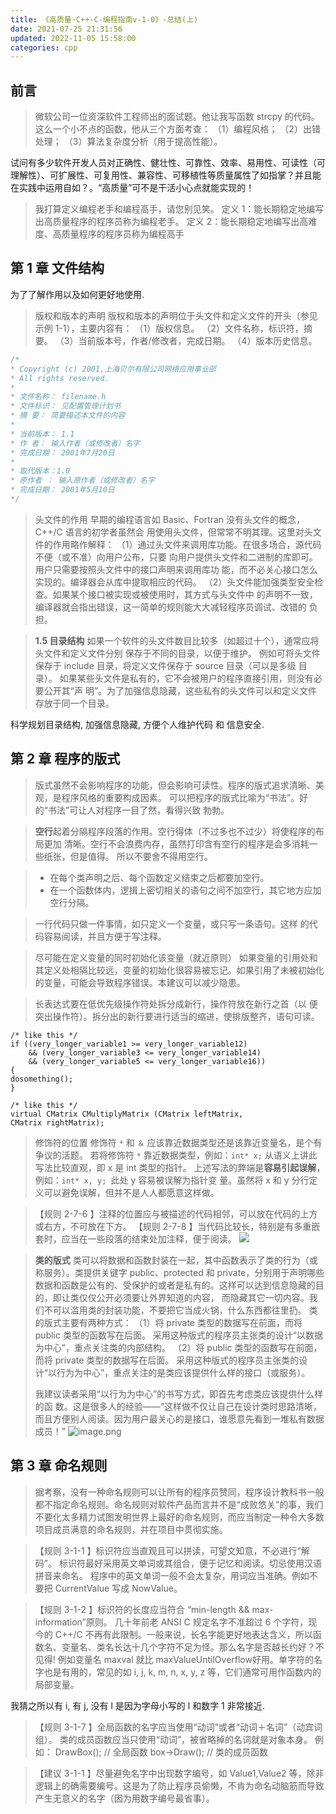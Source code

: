```yaml
---
title: 《高质量-C++-C-编程指南v-1-0》-总结(上)
date: 2021-07-25 21:31:56
updated: 2022-11-05 15:58:00
categories: cpp
---
```


## 前言

> 微软公司一位资深软件工程师出的面试题。他让我写函数 strcpy 的代码。
>这么一个小不点的函数，他从三个方面考查：
（1）编程风格；
（2）出错处理；
（3）算法复杂度分析（用于提高性能）。

试问有多少软件开发人员对正确性、健壮性、可靠性、效率、易用性、可读性（可理解性）、可扩展性、可复用性、兼容性、可移植性等质量属性了如指掌？并且能在实践中运用自如？。“高质量”可不是干活小心点就能实现的！

> 我打算定义编程老手和编程高手，请您别见笑。
定义 1：能长期稳定地编写出高质量程序的程序员称为编程老手。
定义 2：能长期稳定地编写出高难度、高质量程序的程序员称为编程高手

<!-- more -->

## 第 1 章 文件结构

为了了解作用以及如何更好地使用.

> 版权和版本的声明
版权和版本的声明位于头文件和定义文件的开头（参见示例 1-1），主要内容有：
（1）版权信息。
（2）文件名称，标识符，摘要。
（3）当前版本号，作者/修改者，完成日期。
（4）版本历史信息。

```c
/*
* Copyright (c) 2001,上海贝尔有限公司网络应用事业部
* All rights reserved.
*
* 文件名称： filename.h
* 文件标识： 见配置管理计划书
* 摘 要： 简要描述本文件的内容
*
* 当前版本： 1.1
* 作 者： 输入作者（或修改者）名字
* 完成日期： 2001年7月20日
*
* 取代版本：1.0
* 原作者 ： 输入原作者（或修改者）名字
* 完成日期： 2001年5月10日
*/
```

> 头文件的作用
早期的编程语言如 Basic、Fortran 没有头文件的概念，C++/C 语言的初学者虽然会
用使用头文件，但常常不明其理。这里对头文件的作用略作解释：
（1）通过头文件来调用库功能。在很多场合，源代码不便（或不准）向用户公布，只要
向用户提供头文件和二进制的库即可。用户只需要按照头文件中的接口声明来调用库功
能，而不必关心接口怎么实现的。编译器会从库中提取相应的代码。
（2）头文件能加强类型安全检查。如果某个接口被实现或被使用时，其方式与头文件中
的声明不一致，编译器就会指出错误，这一简单的规则能大大减轻程序员调试、改错的
负担。

> **1.5 目录结构**
如果一个软件的头文件数目比较多（如超过十个），通常应将头文件和定义文件分别
保存于不同的目录，以便于维护。
例如可将头文件保存于 include 目录，将定义文件保存于 source 目录（可以是多级
目录）。
如果某些头文件是私有的，它不会被用户的程序直接引用，则没有必要公开其“声
明”。为了加强信息隐藏，这些私有的头文件可以和定义文件存放于同一个目录。

科学规划目录结构, 加强信息隐藏, 方便个人维护代码 和 信息安全.

## 第 2 章 程序的版式

> 版式虽然不会影响程序的功能，但会影响可读性。程序的版式追求清晰、美观，是程序风格的重要构成因素。
可以把程序的版式比喻为“书法”。好的“书法”可让人对程序一目了然，看得兴致
勃勃。

> **空行**起着分隔程序段落的作用。空行得体（不过多也不过少）将使程序的布局更加
清晰。空行不会浪费内存，虽然打印含有空行的程序是会多消耗一些纸张，但是值得。
所以不要舍不得用空行。

> * 在每个类声明之后、每个函数定义结束之后都要加空行。
> * 在一个函数体内，逻揖上密切相关的语句之间不加空行，其它地方应加空行分隔。

> 一行代码只做一件事情，如只定义一个变量，或只写一条语句。这样
的代码容易阅读，并且方便于写注释。

> 尽可能在定义变量的同时初始化该变量（就近原则）
如果变量的引用处和其定义处相隔比较远，变量的初始化很容易被忘记。如果引用了未被初始化的变量，可能会导致程序错误。本建议可以减少隐患。

>  长表达式要在低优先级操作符处拆分成新行，操作符放在新行之首（以
便突出操作符）。拆分出的新行要进行适当的缩进，使排版整齐，语句可读。
```
/* like this */
if ((very_longer_variable1 >= very_longer_variable12)
    && (very_longer_variable3 <= very_longer_variable14)
    && (very_longer_variable5 <= very_longer_variable16))
{
dosomething();
}

/* like this */
virtual CMatrix CMultiplyMatrix (CMatrix leftMatrix,
CMatrix rightMatrix);
```

> 修饰符的位置
修饰符 `*` 和 `＆` 应该靠近数据类型还是该靠近变量名，是个有争议的活题。
若将修饰符 `*` 靠近数据类型，例如：`int* x;` 从语义上讲此写法比较直观，即 x
是 int 类型的指针。
上述写法的弊端是**容易引起误解**，例如：`int* x, y; `此处 y 容易被误解为指针变
量。虽然将 x 和 y 分行定义可以避免误解，但并不是人人都愿意这样做。

> 【规则 2-7-6 】注释的位置应与被描述的代码相邻，可以放在代码的上方或右方，不可放在下方。
【规则 2-7-8 】当代码比较长，特别是有多重嵌套时，应当在一些段落的结束处加注释，便于阅读。
![](https://upload-images.jianshu.io/upload_images/1662509-9ed81604b9341aaa.png?imageMogr2/auto-orient/strip%7CimageView2/2/w/1240)

> **类的版式**
> 类可以将数据和函数封装在一起，其中函数表示了类的行为（或称服务）。类提供关键字 public、protected 和 private，分别用于声明哪些数据和函数是公有的、受保护的或者是私有的。这样可以达到信息隐藏的目的，即让类仅仅公开必须要让外界知道的内容，
而隐藏其它一切内容。我们不可以滥用类的封装功能，不要把它当成火锅，什么东西都往里扔。
类的版式主要有两种方式：
（1）将 private 类型的数据写在前面，而将 public 类型的函数写在后面。
采用这种版式的程序员主张类的设计“以数据为中心”，重点关注类的内部结构。
（2）将 public 类型的函数写在前面，而将 private 类型的数据写在后面。
采用这种版式的程序员主张类的设计“以行为为中心”，重点关注的是类应该提供什么样的接口（或服务）。
>
> 我建议读者采用“以行为为中心”的书写方式，即首先考虑类应该提供什么样的函
数。这是很多人的经验——“这样做不仅让自己在设计类时思路清晰，而且方便别人阅读。因为用户最关心的是接口，谁愿意先看到一堆私有数据成员！”
![image.png](https://upload-images.jianshu.io/upload_images/1662509-696fa014280681e4.png?imageMogr2/auto-orient/strip%7CimageView2/2/w/1240)

## 第 3 章 命名规则

> 据考察，没有一种命名规则可以让所有的程序员赞同，程序设计教科书一般都不指定命名规则。命名规则对软件产品而言并不是“成败悠关”的事，我们不要化太多精力试图发明世界上最好的命名规则，而应当制定一种令大多数项目成员满意的命名规则，并在项目中贯彻实施。

> 【规则 3-1-1 】标识符应当直观且可以拼读，可望文知意，不必进行“解码”。
标识符最好采用英文单词或其组合，便于记忆和阅读。切忌使用汉语拼音来命名。
程序中的英文单词一般不会太复杂，用词应当准确。例如不要把 CurrentValue 写成 NowValue。

> 【规则 3-1-2 】标识符的长度应当符合 “min-length && max-information”原则。
几十年前老 ANSI C 规定名字不准超过 6 个字符，现今的 C++/C 不再有此限制。一般来说，长名字能更好地表达含义，所以函数名、变量名、类名长达十几个字符不足为怪。那么名字是否越长约好？不见得! 例如变量名 maxval 就比 maxValueUntilOverflow好用。单字符的名字也是有用的，常见的如 i, j, k, m, n, x, y, z 等，它们通常可用作函数内的局部变量。

我猜之所以有 i, 有 j, 没有 l 是因为字母小写的 l 和数字 1 非常接近.

> 【规则 3-1-7 】全局函数的名字应当使用“动词”或者“动词＋名词”（动宾词组）。
类的成员函数应当只使用“动词”，被省略掉的名词就是对象本身。
例如：
DrawBox(); // 全局函数
box->Draw(); // 类的成员函数

> 【建议 3-1-1 】尽量避免名字中出现数字编号，如 Value1,Value2 等，除非逻辑上的确需要编号。这是为了防止程序员偷懒，不肯为命名动脑筋而导致产生无意义的名字（因为用数字编号最省事）。
